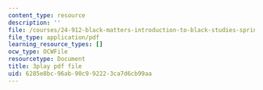 ```yaml
---
content_type: resource
description: ''
file: /courses/24-912-black-matters-introduction-to-black-studies-spring-2017/6285e8bc96ab90c992223ca7d6cb99aa_CvT9dMwuHhQ.pdf
file_type: application/pdf
learning_resource_types: []
ocw_type: OCWFile
resourcetype: Document
title: 3play pdf file
uid: 6285e8bc-96ab-90c9-9222-3ca7d6cb99aa
---
```

